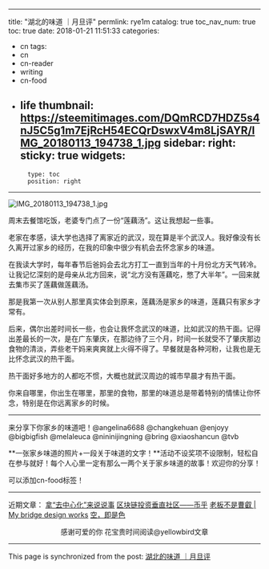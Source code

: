 
---
title: "湖北的味道 ｜月旦评"
permlink: rye1m
catalog: true
toc_nav_num: true
toc: true
date: 2018-01-21 11:51:33
categories:
- cn
tags:
- cn
- cn-reader
- writing
- cn-food
- life
thumbnail: https://steemitimages.com/DQmRCD7HDZ5s4nJ5C5g1m7EjRcH54ECQrDswxV4m8LjSAYR/IMG_20180113_194738_1.jpg
sidebar:
    right:
        sticky: true
widgets:
    -
        type: toc
        position: right
---


![IMG_20180113_194738_1.jpg](https://steemitimages.com/DQmRCD7HDZ5s4nJ5C5g1m7EjRcH54ECQrDswxV4m8LjSAYR/IMG_20180113_194738_1.jpg)

周末去餐馆吃饭，老婆专门点了一份“莲藕汤”。这让我想起一些事。

老家在孝感，读大学也选择了离家近的武汉，现在算是半个武汉人。我好像没有长久离开过家乡的经历，在我的印象中很少有机会去怀念家乡的味道。

在我读大学时，每年春节后爸妈会去北方打工一直到当年的十月份北方天气转冷。让我记忆深刻的是母亲从北方回来，说“北方没有莲藕吃，憋了大半年”。一回来就去集市买了莲藕做莲藕汤。

那是我第一次从别人那里真实体会到原来，莲藕汤是家乡的味道，莲藕只有家乡才常有。

后来，偶尔出差时间长一些，也会让我怀念武汉的味道，比如武汉的热干面。记得出差最长的一次，是在广东肇庆，在那边待了三个月，时间一长就受不了肇庆那边食物的清淡，弄些老干妈来爽爽就上火得不得了。早餐就是各种河粉，让我也是无比怀念武汉的热干面。

热干面好多地方的人都吃不惯，大概也就武汉周边的城市早晨才有热干面。

你来自哪里，你出生在哪里，那里的食物，那里的味道总是带着特别的情愫让你怀念，特别是在你远离家乡的时候。

---

来分享下你家乡的味道吧！@angelina6688 @changkehuan @enjoyy @bigbigfish @melaleuca @nininijingning @bring @xiaoshancun @tvb

**一张家乡味道的照片+一段关于味道的文字！**活动不设奖项不设限制，轻松自在参与就好！每个人心里一定有那么一两个关于家乡味道的故事！欢迎你的分享！

可以添加cn-food标签！

---
近期文章：
[拿“去中心化”来说说事](https://steemit.com/cn/@yellowbird/nna3f)
[区块链投资垂直社区——币乎](https://steemit.com/cn/@yellowbird/39dq99)
[老板不是曹叡 | My bridge design works](https://steemit.com/cn/@yellowbird/81eht-or-my-bridge-design-works)
[空，即是色](https://steemit.com/cn/@yellowbird/6mugc5)

<center>感谢可爱的你
花宝贵时间阅读@yellowbird文章</center>

- - -

This page is synchronized from the post: [湖北的味道 ｜月旦评](https://steemit.com/@yellowbird/rye1m)
